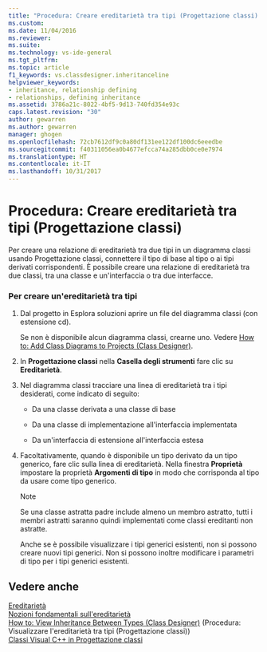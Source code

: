 ```yaml
---
title: "Procedura: Creare ereditarietà tra tipi (Progettazione classi) | Microsoft Docs"
ms.custom: 
ms.date: 11/04/2016
ms.reviewer: 
ms.suite: 
ms.technology: vs-ide-general
ms.tgt_pltfrm: 
ms.topic: article
f1_keywords: vs.classdesigner.inheritanceline
helpviewer_keywords:
- inheritance, relationship defining
- relationships, defining inheritance
ms.assetid: 3786a21c-8022-4bf5-9d13-740fd354e93c
caps.latest.revision: "30"
author: gewarren
ms.author: gewarren
manager: ghogen
ms.openlocfilehash: 72cb7612df9c0a80df131ee122df100dc6eeedbe
ms.sourcegitcommit: f40311056ea0b4677efcca74a285dbb0ce0e7974
ms.translationtype: HT
ms.contentlocale: it-IT
ms.lasthandoff: 10/31/2017
---
```

# <a name="how-to-create-inheritance-between-types-class-designer"></a>Procedura: Creare ereditarietà tra tipi (Progettazione classi)
Per creare una relazione di ereditarietà tra due tipi in un diagramma classi usando Progettazione classi, connettere il tipo di base al tipo o ai tipi derivati corrispondenti. È possibile creare una relazione di ereditarietà tra due classi, tra una classe e un'interfaccia o tra due interfacce.  
  
### <a name="to-create-an-inheritance-between-types"></a>Per creare un'ereditarietà tra tipi  
  
1.  Dal progetto in Esplora soluzioni aprire un file del diagramma classi (con estensione cd).  
  
     Se non è disponibile alcun diagramma classi, crearne uno. Vedere [How to: Add Class Diagrams to Projects (Class Designer)](../ide/how-to-add-class-diagrams-to-projects-class-designer.md).  
  
2.  In **Progettazione classi** nella **Casella degli strumenti** fare clic su **Ereditarietà**.  
  
3.  Nel diagramma classi tracciare una linea di ereditarietà tra i tipi desiderati, come indicato di seguito:  
  
    -   Da una classe derivata a una classe di base  
  
    -   Da una classe di implementazione all'interfaccia implementata  
  
    -   Da un'interfaccia di estensione all'interfaccia estesa  
  
4.  Facoltativamente, quando è disponibile un tipo derivato da un tipo generico, fare clic sulla linea di ereditarietà. Nella finestra **Proprietà** impostare la proprietà **Argomenti di tipo** in modo che corrisponda al tipo da usare come tipo generico.  
  
    > [!NOTE]
    >  Se una classe astratta padre include almeno un membro astratto, tutti i membri astratti saranno quindi implementati come classi ereditanti non astratte.  
    >   
    >  Anche se è possibile visualizzare i tipi generici esistenti, non si possono creare nuovi tipi generici. Non si possono inoltre modificare i parametri di tipo per i tipi generici esistenti.  
  
## <a name="see-also"></a>Vedere anche  
 [Ereditarietà](/dotnet/csharp/programming-guide/classes-and-structs/inheritance)   
 [Nozioni fondamentali sull'ereditarietà](/dotnet/visual-basic/programming-guide/language-features/objects-and-classes/inheritance-basics)   
 [How to: View Inheritance Between Types (Class Designer)](../ide/how-to-view-inheritance-between-types-class-designer.md)  (Procedura: Visualizzare l'ereditarietà tra tipi (Progettazione classi))  
 [Classi Visual C++ in Progettazione classi](../ide/visual-cpp-classes-in-class-designer.md)
